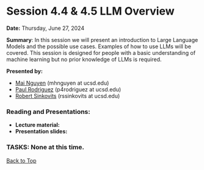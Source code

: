 # Session 4.4 & 4.5 LLM Overview

**Date:** Thursday, June 27, 2024

**Summary**: In this session we will present an introduction to Large Language Models and the possible use cases. Examples of how to use LLMs will be covered.  This session is designed for people with a basic understanding of machine learning but no prior knowledge of LLMs is required.

**Presented by:** 
* [Mai Nguyen](https://www.sdsc.edu/research/researcher_spotlight/nguyen_mai.html) (mhnguyen at ucsd.edu)
* [Paul Rodriguez](https://profiles.ucsd.edu/paul.rodriguez) (p4rodriguez at ucsd.edu)
* [Robert Sinkovits](https://www.sdsc.edu/research/researcher_spotlight/sinkovits_robert.html) (rssinkovits at ucsd.edu)

### Reading and Presentations:
* **Lecture material:**
* **Presentation slides:**
### TASKS: None at this time.

[Back to Top](#top)
